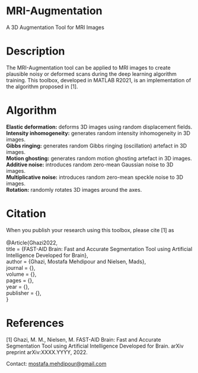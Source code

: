# MRI-Augmentation
A 3D Augmentation Tool for MRI Images
<br />

# Description
The MRI-Augmentation tool can be applied to MRI images to create plausible noisy or deformed scans during the deep learning algorithm training. This toolbox, developed in MATLAB R2021, is an implementation of the algorithm proposed in [1].
<br />

# Algorithm

**Elastic deformation:** deforms 3D images using random displacement fields.
<br />
**Intensity inhomogeneity:** generates random intensity inhomogeneity in 3D images.
<br />
**Gibbs ringing:** generates random Gibbs ringing (oscillation) artefact in 3D images.
<br />
**Motion ghosting:** generates random motion ghosting artefact in 3D images.
<br />
**Additive noise:** introduces random zero-mean Gaussian noise to 3D images.
<br />
**Multiplicative noise:** introduces random zero-mean speckle noise to 3D images.
<br />
**Rotation:** randomly rotates 3D images around the axes.
<br />

# Citation
When you publish your research using this toolbox, please cite [1] as
<br />
<br />
@Article{Ghazi2022,
<br />
  title = {FAST-AID Brain: Fast and Accurate Segmentation Tool using Artificial Intelligence Developed for Brain},
  <br />
  author = {Ghazi, Mostafa Mehdipour and Nielsen, Mads},
  <br />
  journal = {},
  <br />
  volume = {},
  <br />
  pages = {},
  <br />
  year = {},
  <br />
  publisher = {},
  <br />
}
<br />

# References
[1] Ghazi, M. M., Nielsen, M. FAST-AID Brain: Fast and Accurate Segmentation Tool using Artificial Intelligence Developed for Brain. arXiv preprint arXiv:XXXX.YYYY, 2022.
<br />

Contact: mostafa.mehdipour@gmail.com
<br />
